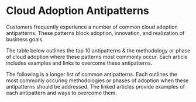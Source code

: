 #  Cloud Adoption Antipatterns
Customers frequently experience a number of common cloud adoption antipatterns. These patterns block adoption, innovation, and realization of business goals. 

The table below outlines the top 10 antipatterns & the methodology or phase of cloud adoption where these patterns most commonly occur. Each article includes examples and links to overcome these antipatterns.

<Insert Table here>

The following is a longer list of common antipatterns. Each outlines the most commonly occuring methodologies or phases of adoption when these antipatterns should be addressed. The linked articles provide examples of each antipattern and ways to overcome them.

<Insert table here>

